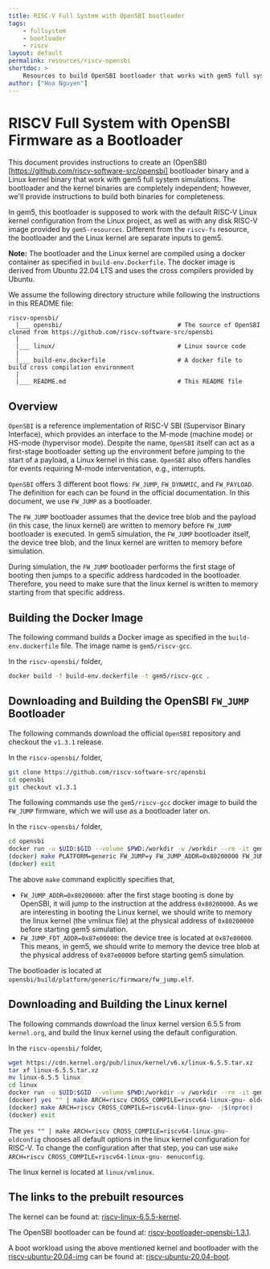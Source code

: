 ```yaml
---
title: RISC-V Full System with OpenSBI bootloader
tags:
    - fullsystem
    - bootloader
    - riscv
layout: default
permalink: resources/riscv-opensbi
shortdoc: >
    Resources to build OpenSBI bootloader that works with gem5 full system simulations.
author: ["Hoa Nguyen"]
---
```


# RISCV Full System with OpenSBI Firmware as a Bootloader

This document provides instructions to create an (OpenSBI)[https://github.com/riscv-software-src/opensbi] bootloader binary and a Linux kernel binary that work with gem5 full system simulations.
The bootloader and the kernel binaries are completely independent; however, we'll provide instructions to build both binaries for completeness.

In gem5, this bootloader is supposed to work with the default RISC-V Linux kernel configuration from the Linux project, as well as with any disk RISC-V image provided by `gem5-resources`.
Different from the `riscv-fs` resource, the bootloader and the Linux kernel are separate inputs to gem5.

**Note:** The bootloader and the Linux kernel are compiled using a docker container as specified in `build-env.Dockerfile`.
The docker image is derived from Ubuntu 22.04 LTS and uses the cross compilers provided by Ubuntu.

We assume the following directory structure while following the instructions in this README file:

```
riscv-opensbi/
  |___ opensbi/                                # The source of OpenSBI cloned from https://github.com/riscv-software-src/opensbi
  |
  |___ linux/                                  # Linux source code
  |
  |___ build-env.dockerfile                    # A docker file to build cross compilation environment
  |
  |___ README.md                               # This README file
```

## Overview

`OpenSBI` is a reference implementation of RISC-V SBI (Supervisor Binary Interface), which provides an interface to the M-mode (machine mode) or HS-mode (hypervisor mode).
Despite the name, `OpenSBI` itself can act as a first-stage bootloader setting up the environment before jumping to the start of a payload, a Linux kernel in this case.
`OpenSBI` also offers handles for events requiring M-mode interventation, e.g., interrupts.

`OpenSBI` offers 3 different boot flows: `FW_JUMP`, `FW_DYNAMIC`, and `FW_PAYLOAD`.
The definition for each can be found in the official documentation.
In this document, we use `FW_JUMP` as a bootloader.

The `FW_JUMP` bootloader assumes that the device tree blob and the payload (in this case, the linux kernel) are written to memory before `FW_JUMP` bootloader is executed.
In gem5 simulation, the `FW_JUMP` bootloader itself, the device tree blob, and the linux kernel are written to memory before simulation.

During simulation, the `FW_JUMP` bootloader performs the first stage of booting then jumps to a specific address hardcoded in the bootloader.
Therefore, you need to make sure that the linux kernel is written to memory starting from that specific address.

## Building the Docker Image

The following command builds a Docker image as specified in the `build-env.dockerfile` file.
The image name is `gem5/riscv-gcc`.

In the `riscv-opensbi/` folder,

```sh
docker build -f build-env.dockerfile -t gem5/riscv-gcc .
```

## Downloading and Building the OpenSBI `FW_JUMP` Bootloader

The following commands download the official `OpenSBI` repository and checkout the `v1.3.1` release.

In the `riscv-opensbi/` folder,

```sh
git clone https://github.com/riscv-software-src/opensbi
cd opensbi
git checkout v1.3.1
```

The following commands use the `gem5/riscv-gcc` docker image to build the `FW_JUMP` firmware, which we will use as a bootloader later on.

In the `riscv-opensbi/` folder,

```sh
cd opensbi
docker run -u $UID:$GID --volume $PWD:/workdir -w /workdir --rm -it gem5/riscv-gcc
(docker) make PLATFORM=generic FW_JUMP=y FW_JUMP_ADDR=0x80200000 FW_JUMP_FDT_ADDR=0x87e00000 CROSS_COMPILE=riscv64-linux-gnu- -j`nproc`
(docker) exit
```

The above `make` command explicitly specifies that,

- `FW_JUMP_ADDR=0x80200000`: after the first stage booting is done by OpenSBI, it will jump to the instruction at the address `0x80200000`.
As we are interesting in booting the Linux kernel, we should write to memory the linux kernel (the vmlinux file) at the physical address of `0x80200000` before starting gem5 simulation.
- `FW_JUMP_FDT_ADDR=0x87e00000`: the device tree is located at `0x87e00000`.
This means, in gem5, we should write to memory the device tree blob at the physical address of `0x87e00000` before starting gem5 simulation.

The bootloader is located at `opensbi/build/platform/generic/firmware/fw_jump.elf`.

## Downloading and Building the Linux kernel

The following commands download the linux kernel version 6.5.5 from `kernel.org`, and build the linux kernel using the default configuration.

In the `riscv-opensbi/` folder,

```sh
wget https://cdn.kernel.org/pub/linux/kernel/v6.x/linux-6.5.5.tar.xz
tar xf linux-6.5.5.tar.xz
mv linux-6.5.5 linux
cd linux
docker run -u $UID:$GID --volume $PWD:/workdir -w /workdir --rm -it gem5/riscv-gcc
(docker) yes "" | make ARCH=riscv CROSS_COMPILE=riscv64-linux-gnu- oldconfig
(docker) make ARCH=riscv CROSS_COMPILE=riscv64-linux-gnu- -j$(nproc)
(docker) exit
```

The `yes "" | make ARCH=riscv CROSS_COMPILE=riscv64-linux-gnu- oldconfig` chooses all default options in the linux kernel configuration for RISC-V.
To change the configuration after that step, you can use `make ARCH=riscv CROSS_COMPILE=riscv64-linux-gnu- menuconfig`.

The linux kernel is located at `linux/vmlinux`.

## The links to the prebuilt resources

The kernel can be found at: [riscv-linux-6.5.5-kernel](https://resources.gem5.org/resources/riscv-linux-6.5.5-kernel?version=1.0.0).

The OpenSBI bootloader can be found at: [riscv-bootloader-opensbi-1.3.1](https://resources.gem5.org/resources/riscv-bootloader-opensbi-1.3.1?version=1.0.0).

A boot workload using the above mentioned kernel and bootloader with the [riscv-ubuntu-20.04-img](https://resources.gem5.org/resources/riscv-ubuntu-20.04-img?database=gem5-resources&version=1.0.0) can be found at: [riscv-ubuntu-20.04-boot](https://resources.gem5.org/resources/riscv-ubuntu-20.04-boot?version=3.0.0).